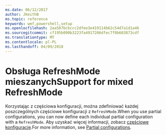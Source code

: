 ```yaml
---
ms.date: 06/12/2017
author: JKeithB
ms.topic: reference
keywords: wmf,powershell,setup
ms.openlocfilehash: 2aa587bcbccc2dfee3e419114b62c54d7a1d1a46
ms.sourcegitcommit: cf195b090b3223fa4917206dfec7f0b603873cdf
ms.translationtype: MT
ms.contentlocale: pl-PL
ms.lasthandoff: 04/09/2018
---
```

# <a name="support-for-mixed-refreshmode"></a><span data-ttu-id="84b7d-102">Obsługa RefreshMode mieszanych</span><span class="sxs-lookup"><span data-stu-id="84b7d-102">Support for mixed RefreshMode</span></span>

<span data-ttu-id="84b7d-103">Korzystając z częściowa konfiguracji, można zdefiniować każdej poszczególnych częściowe konfiguracji z `RefreshMode`.</span><span class="sxs-lookup"><span data-stu-id="84b7d-103">When you use partial configurations, you can now define each individual partial configuration with a `RefreshMode`.</span></span>
<span data-ttu-id="84b7d-104">Aby uzyskać więcej informacji, zobacz [częściowe konfiguracje](https://msdn.microsoft.com/powershell/dsc/partialconfigs).</span><span class="sxs-lookup"><span data-stu-id="84b7d-104">For more information, see [Partial configurations](https://msdn.microsoft.com/powershell/dsc/partialconfigs).</span></span>